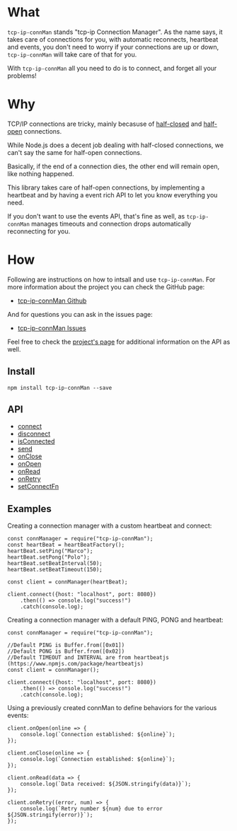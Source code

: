 #   What

`tcp-ip-connMan` stands "tcp-ip Connection Manager". As the name says, it takes
care of connections for you, with automatic reconnects, heartbeat and events,
you don't need to worry if your connections are up or down, `tcp-ip-connMan`
will take care of that for you.

With `tcp-ip-connMan` all you need to do is to connect, and forget all your
problems!

#   Why

TCP/IP connections are tricky, mainly becasuse of [half-closed](https://superuser.com/a/615971/222770)
and [half-open](https://blog.stephencleary.com/2009/05/detection-of-half-open-dropped.html)
connections.

While Node.js does a decent job dealing with half-closed connections, we can't say
the same for half-open connections.

Basically, if the end of a connection dies, the other end will remain open, like
nothing happened.

This library takes care of half-open connections, by implementing a heartbeat and
by having a event rich API to let you know everything you need.

If you don't want to use the events API, that's fine as well, as `tcp-ip-connMan`
manages timeouts and connection drops automatically reconnecting for you.

#   How

Following are instructions on how to intsall and use `tcp-ip-connMan`. For more
information about the project you can check the GitHub page:

 - [tcp-ip-connMan Github](https://github.com/Fl4m3Ph03n1x/tcp-ip_connMan)

And for questions you can ask in the issues page:

 - [tcp-ip-connMan Issues](https://github.com/Fl4m3Ph03n1x/tcp-ip_connMan/issues)

Feel free to check the [project's page](https://fl4m3ph03n1x.github.io/tcp-ip_connMan/index.html) for additional information on the
API as well.

##  Install

    npm install tcp-ip-connMan --save

##  API

 - <a href="https://fl4m3ph03n1x.github.io/tcp-ip_connMan/module-connManager.html#~connect" target="_blank">connect</a>
 - <a href="https://fl4m3ph03n1x.github.io/tcp-ip_connMan/module-connManager.html#~disconnect" target="_blank">disconnect</a>
 - <a href="https://fl4m3ph03n1x.github.io/tcp-ip_connMan/module-connManager.html#~isConnected" target="_blank">isConnected</a>
 - <a href="https://fl4m3ph03n1x.github.io/tcp-ip_connMan/module-connManager.html#~send" target="_blank">send</a>
 - <a href="https://fl4m3ph03n1x.github.io/tcp-ip_connMan/module-connManager.html#~onClose" target="_blank">onClose</a>
 - <a href="https://fl4m3ph03n1x.github.io/tcp-ip_connMan/module-connManager.html#~onOpen" target="_blank">onOpen</a>
 - <a href="https://fl4m3ph03n1x.github.io/tcp-ip_connMan/module-connManager.html#~onRead" target="_blank">onRead</a>
 - <a href="https://fl4m3ph03n1x.github.io/tcp-ip_connMan/module-connManager.html#~onRetry" target="_blank">onRetry</a>
 - <a href="https://fl4m3ph03n1x.github.io/tcp-ip_connMan/module-connManager.html#~setConnectFn" target="_blank">setConnectFn</a>

##  Examples

Creating a connection manager with a custom heartbeat and connect:

    const connManager = require("tcp-ip-connMan");
    const heartBeat = heartBeatFactory();
    heartBeat.setPing("Marco");
    heartBeat.setPong("Polo");
    heartBeat.setBeatInterval(50);
    heartBeat.setBeatTimeout(150);

    const client = connManager(heartBeat);

    client.connect({host: "localhost", port: 8080})
        .then(() => console.log("success!")
        .catch(console.log);

Creating a connection manager with a default PING, PONG and heartbeat:

    const connManager = require("tcp-ip-connMan");

    //Default PING is Buffer.from([0x01])
    //Default PONG is Buffer.from([0x02])
    //Default TIMEOUT and INTERVAL are from heartbeatjs (https://www.npmjs.com/package/heartbeatjs)
    const client = connManager();

    client.connect({host: "localhost", port: 8080})
        .then(() => console.log("success!")
        .catch(console.log);

Using a previously created connMan to define behaviors for the various
events:

    client.onOpen(online => {
        console.log(`Connection established: ${online}`);
    });

    client.onClose(online => {
        console.log(`Connection established: ${online}`);
    });

    client.onRead(data => {
        console.log(`Data received: ${JSON.stringify(data)}`);
    });

    client.onRetry((error, num) => {
        console.log(`Retry number ${num} due to error ${JSON.stringify(error)}`);
    });
